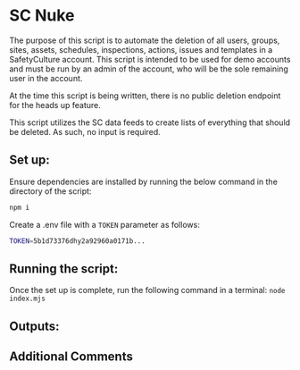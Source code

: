 # SC Nuke

The purpose of this script is to automate the deletion of all users, groups, sites, assets, schedules, inspections, actions, issues and templates in a SafetyCulture account. This script is intended to be used for demo accounts and must be run by an admin of the account, who will be the sole remaining user in the account.

At the time this script is being written, there is no public deletion endpoint for the heads up feature.

This script utilizes the SC data feeds to create lists of everything that should be deleted. As such, no input is required.

## Set up:

Ensure dependencies are installed by running the below command in the directory of the script:

```bash
npm i
```

Create a .env file with a `TOKEN` parameter as follows:

```bash
TOKEN=5b1d73376dhy2a92960a0171b...
```

## Running the script:

Once the set up is complete, run the following command in a terminal:
`node index.mjs`

## Outputs:

<!-- <output notes> -->

## Additional Comments

<!-- <any additional comments> -->
